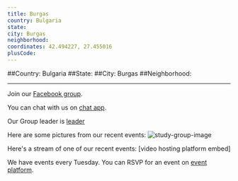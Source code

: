 ```yaml
---
title: Burgas
country: Bulgaria
state: 
city: Burgas
neighborhood: 
coordinates: 42.494227, 27.455016
plusCode:
---
```


##Country: Bulgaria
##State: 
##City: Burgas
##Neighborhood: 
*****
Join our [Facebook group](https://www.facebook.com/groups/free.code.camp.Burgas).

You can chat with us on [chat app]().

Our Group leader is [leader]()

Here are some pictures from our recent events:
![study-group-image]()

Here's a stream of one of our recent events:
[video hosting platform embed]

We have events every Tuesday. You can RSVP for an event on [event platform]().
